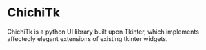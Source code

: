 # ChichiTk

ChichiTk is a python UI library built upon Tkinter, which implements affectedly elegant extensions of existing tkinter widgets. 

